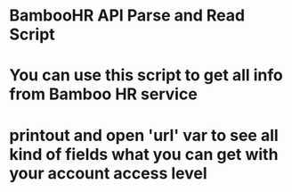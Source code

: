 # BambooHR API Parse and Read Script
#
# You can use this script to get all info from Bamboo HR service
# printout and open 'url' var to see all kind of fields what you can get with your account access level
